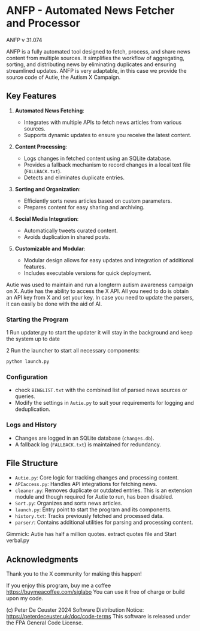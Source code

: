 # ANFP - Automated News Fetcher and Processor
ANFP 
v 31.074

 

ANFP is a fully automated tool designed to fetch, process, and share news content from multiple sources. It simplifies the workflow of aggregating, sorting, and distributing news by eliminating duplicates and ensuring streamlined updates.
ANFP is very adaptable, in this case we provide the source code of Autie, the Autism X Campaign. 

## Key Features

1. **Automated News Fetching**:
   - Integrates with multiple APIs to fetch news articles from various sources.
   - Supports dynamic updates to ensure you receive the latest content.

2. **Content Processing**:
   - Logs changes in fetched content using an SQLite database.
   - Provides a fallback mechanism to record changes in a local text file (`FALLBACK.txt`).
   - Detects and eliminates duplicate entries.

3. **Sorting and Organization**:
   - Efficiently sorts news articles based on custom parameters.
   - Prepares content for easy sharing and archiving.

4. **Social Media Integration**:
   - Automatically tweets curated content.
   - Avoids duplication in shared posts.

5. **Customizable and Modular**:
   - Modular design allows for easy updates and integration of additional features.
   - Includes executable versions for quick deployment.

Autie was used to maintain and run a longterm autism awareness campaign on X. 
Autie has the ability to access the X API. All you need to do is obtain an API key from X and set your key.
In case you need to update the parsers, it can easily be done with the aid of AI.
 

### Starting the Program
1 Run updater.py to start the updater it will stay in the background and keep the system up to date

2 Run the launcher to start all necessary components:
```bash
python launch.py
```
 
### Configuration
- check `BINGLIST.txt` with the combined list of parsed news sources or queries.
- Modify the settings in `Autie.py` to suit your requirements for logging and deduplication.

### Logs and History
- Changes are logged in an SQLite database (`changes.db`).
- A fallback log (`FALLBACK.txt`) is maintained for redundancy.

## File Structure

- `Autie.py`: Core logic for tracking changes and processing content.
- `APIaccess.py`: Handles API integrations for fetching news.
- `cleaner.py`: Removes duplicate or outdated entries. This is an extension module and though required for Autie to run, has been disabled.
- `Sort.py`: Organizes and sorts news articles.
- `launch.py`: Entry point to start the program and its components.
- `history.txt`: Tracks previously fetched and processed data.
- `parser/`: Contains additional utilities for parsing and processing content.

Gimmick: Autie has half a million quotes. extract quotes file and Start verbal.py

## Acknowledgments

Thank you to the X community for making this happen!



If you enjoy this program, buy me a coffee https://buymeacoffee.com/siglabo
You can use it free of charge or build upon my code. 
 
(c) Peter De Ceuster 2024
Software Distribution Notice: https://peterdeceuster.uk/doc/code-terms 
This software is released under the FPA General Code License.

